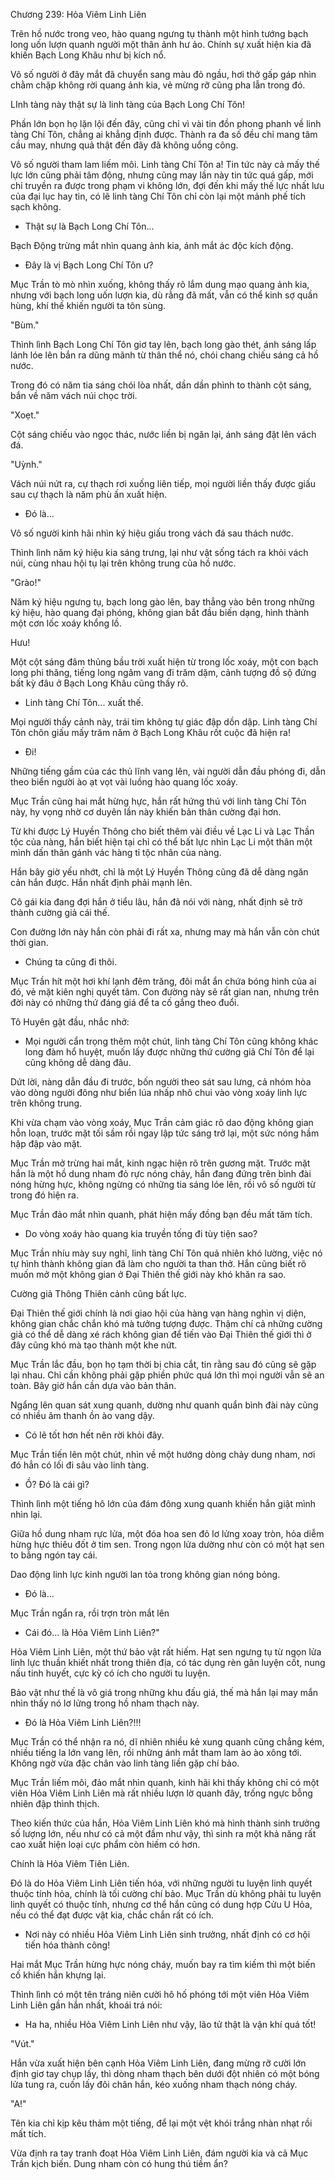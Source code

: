 




Chương 239: Hỏa Viêm Linh Liên


Trên hồ nước trong veo, hào quang ngưng tụ thành một hình tướng bạch long uốn lượn quanh người một thân ảnh hư ảo. Chính sự xuất hiện kia đã khiến Bạch Long Khâu như bị kích nổ.

Vô số người ở đây mắt đã chuyển sang màu đỏ ngầu, hơi thở gấp gáp nhìn chằm chặp không rời quang ảnh kia, vẻ mừng rỡ cũng pha lẫn trong đó.

LInh tàng này thật sự là linh tàng của Bạch Long Chí Tôn!

Phần lớn bọn họ lặn lội đến đây, cũng chỉ vì vài tin đồn phong phanh về linh tàng Chí Tôn, chẳng ai khẳng định được. Thành ra đa số đều chỉ mang tâm cầu may, nhưng quả thật đến đây đã không uổng công.

Vô số người tham lam liếm môi. Linh tàng Chí Tôn a! Tin tức này cả mấy thế lực lớn cũng phải tâm động, nhưng cũng may lần này tin tức quá gấp, mới chỉ truyền ra được trong phạm vi không lớn, đợi đến khi mấy thế lực nhất lưu của đại lục hay tin, có lẽ linh tàng Chí Tôn chỉ còn lại một mảnh phế tích sạch không.

- Thật sự là Bạch Long Chí Tôn...

Bạch Động trừng mắt nhìn quang ảnh kia, ánh mắt ác độc kích động.

- Đây là vị Bạch Long Chí Tôn ư?

Mục Trần tò mò nhìn xuống, không thấy rõ lắm dung mạo quang ảnh kia, nhưng với bạch long uốn lượn kia, dù rằng đã mất, vẫn có thể kinh sợ quần hùng, khí thế khiến người ta tôn sùng.

"Bùm."

Thình lình Bạch Long Chí Tôn giơ tay lên, bạch long gào thét, ánh sáng lấp lánh lóe lên bắn ra dũng mãnh từ thân thể nó, chói chang chiếu sáng cả hồ nước.

Trong đó có năm tia sáng chói lòa nhất, dần dần phình to thành cột sáng, bắn về năm vách núi chọc trời.

"Xoẹt."

Cột sáng chiếu vào ngọc thác, nước liền bị ngăn lại, ánh sáng đặt lên vách đá.

"Uỳnh."

Vách núi nứt ra, cự thạch rơi xuống liên tiếp, mọi người liền thấy được giấu sau cự thạch là năm phù ấn xuất hiện.

- Đó là...

Vô số người kinh hãi nhìn ký hiệu giấu trong vách đá sau thách nước.

Thình lình năm ký hiệu kia sáng trưng, lại như vật sống tách ra khỏi vách núi, cùng nhau hội tụ lại trên không trung của hồ nước.

"Grào!"

Năm ký hiệu ngưng tụ, bạch long gào lên, bay thẳng vào bên trong những ký hiệu, hào quang đại phóng, không gian bắt đầu biến dạng, hình thành một cơn lốc xoáy khổng lồ.

Hưu!

Một cột sáng đâm thủng bầu trời xuất hiện từ trong lốc xoáy, một con bạch long phi thăng, tiếng long ngâm vang đi trăm dặm, cảnh tượng đồ sộ đứng bất kỳ đâu ở Bạch Long Khâu cũng thấy rõ.

- Linh tàng Chí Tôn... xuất thế.

Mọi người thấy cảnh này, trái tim không tự giác đập dồn dập. Linh tàng Chí Tôn chôn giấu mấy trăm năm ở Bạch Long Khâu rốt cuộc đã hiện ra!

- Đi!

Những tiếng gầm của các thủ lĩnh vang lên, vài người dẫn đầu phóng đi, dẫn theo biển người ào ạt vọt vài luồng hào quang lốc xoáy.

Mục Trần cũng hai mắt hừng hực, hắn rất hứng thú với linh tàng Chí Tôn này, hy vọng nhờ cơ duyên lần này khiến bản thân cường đại hơn.

Từ khi được Lý Huyền Thông cho biết thêm vài điều về Lạc Li và Lạc Thần tộc của nàng, hắn biết hiện tại chỉ có thể bất lực nhìn Lạc Li một thân một mình dấn thân gánh vác hàng tỉ tộc nhân của nàng.

Hắn bây giờ yếu nhớt, chỉ là một Lý Huyền Thông cũng đã dễ dàng ngăn cản hắn được. Hắn nhất định phải mạnh lên.

Cô gái kia đang đợi hắn ở tiểu lâu, hắn đã nói với nàng, nhất định sẽ trở thành cường giả cái thế.

Con đường lớn này hắn còn phải đi rất xa, nhưng may mà hắn vẫn còn chút thời gian.

- Chúng ta cũng đi thôi.

Mục Trần hít một hơi khí lạnh đêm trăng, đôi mắt ẩn chứa bóng hình của ai đó, vẻ mặt kiên nghị quyết tâm. Con đường này sẽ rất gian nan, nhưng trên đời này có những thứ đáng giá để ta cố gắng theo đuổi.

Tô Huyên gật đầu, nhắc nhở:

- Mọi người cẩn trọng thêm một chút, linh tàng Chí Tôn cũng không khác long đàm hổ huyệt, muốn lấy được những thứ cường giả Chí Tôn để lại cũng không dễ dàng đâu.

Dứt lời, nàng dẫn đầu đi trước, bốn người theo sát sau lưng, cả nhóm hòa vào dòng người đông như biển lúa nhấp nhô chui vào vòng xoáy linh lực trên không trung.

Khi vừa chạm vào vòng xoáy, Mục Trần cảm giác rõ dao động không gian hỗn loạn, trước mặt tối sầm rồi ngay lập tức sáng trở lại, một sức nóng hầm hập đập vào mặt.

Mục Trần mở trừng hai mắt, kinh ngạc hiện rõ trên gương mặt. Trước mặt hắn là một hồ dung nham đỏ rực nóng chảy, hắn đang đứng trên bình đài nóng hừng hực, không ngừng có những tia sáng lóe lên, rồi vô số người từ trong đó hiện ra.

Mục Trần đảo mắt nhìn quanh, phát hiện mấy đồng bạn đều mất tăm tích.

- Do vòng xoáy hào quang kia truyền tống đi tùy tiện sao?

Mục Trần nhíu mày suy nghĩ, linh tàng Chí Tôn quả nhiên khó lường, việc nó tự hình thành không gian đã làm cho người ta than thở. Hắn cũng biết rõ muốn mở một không gian ở Đại Thiên thế giới này khó khăn ra sao.

Cường giả Thông Thiên cảnh cũng bất lực.

Đại Thiên thế giới chính là nơi giao hội của hàng vạn hàng nghìn vị diện, không gian chắc chắn khó mà tưởng tượng được. Thậm chí cả những cường giả có thể dễ dàng xé rách không gian để tiến vào Đại Thiên thế giới thì ở đây cũng khó mà tạo thành một khe nứt.

Mục Trần lắc đầu, bọn họ tạm thời bị chia cắt, tin rằng sau đó cũng sẽ gặp lại nhau. Chỉ cần không phải gặp phiền phức quá lớn thì mọi người vẫn sẽ an toàn. Bây giờ hắn cần dựa vào bản thân.

Ngẩng lên quan sát xung quanh, dường như quanh quẩn bình đài này cũng có nhiều âm thanh ồn ào vang dậy.

- Có lẽ tốt hơn hết nên rời khỏi đây.

Mục Trần tiến lên một chút, nhìn về một hướng dòng chảy dung nham, nơi đó hẳn có lối đi sâu vào linh tàng.

- Ồ? Đó là cái gì?

Thình lình một tiếng hô lớn của đám đông xung quanh khiến hắn giật mình nhìn lại.

Giữa hồ dung nham rực lửa, một đóa hoa sen đỏ lơ lửng xoay tròn, hỏa diễm hừng hực thiêu đốt ở tim sen. Trong ngọn lửa dường như còn có một hạt sen to bằng ngón tay cái.

Dao động linh lực kinh người lan tỏa trong không gian nóng bỏng.

- Đó là...

Mục Trần ngẩn ra, rồi trợn tròn mắt lên

- Cái đó... là Hỏa Viêm Linh Liên?"

Hỏa Viêm Linh Liên, một thứ bảo vật rất hiếm. Hạt sen ngưng tụ từ ngọn lửa linh lực thuần khiết nhất trong thiên địa, có tác dụng rèn gân luyện cốt, nung nấu tinh huyết, cực kỳ có ích cho người tu luyện.

Bảo vật như thế là vô giá trong những khu đấu giá, thế mà hắn lại may mắn nhìn thấy nó lơ lửng trong hồ nham thạch này.

- Đó là Hỏa Viêm Linh Liên?!!!

Mục Trần có thể nhận ra nó, dĩ nhiên nhiều kẻ xung quanh cũng chẳng kém, nhiều tiếng la lớn vang lên, rồi những ánh mắt tham lam ào ào xông tới. Không ngờ vừa đặc chân vào linh tàng liền gặp chí bảo.

Mục Trần liếm môi, đảo mắt nhìn quanh, kinh hãi khi thấy không chỉ có một viên Hỏa Viêm Linh Liên mà rất nhiều lượn lờ quanh đây, trống ngực bỗng nhiên đập thình thịch.

Theo kiến thức của hắn, Hỏa Viêm Linh Liên khó mà hình thành sinh trưởng số lượng lớn, nếu như có cả một đầm như vậy, thì sinh ra một khả năng rất cao xuất hiện loại cực phẩm còn hiếm có hơn.

Chính là Hỏa Viêm Tiên Liên.

Đó là do Hỏa Viêm Linh Liên tiến hóa, với những người tu luyện linh quyết thuộc tính hỏa, chính là tối cường chí bảo. Mục Trần dù không phải tu luyện linh quyết có thuộc tính, nhưng cơ thể hắn cũng có dung hợp Cửu U Hỏa, nếu có thể đạt được vật kia, chắc chắn rất có ích.

- Nơi này có nhiều Hỏa Viêm Linh Liên sinh trưởng, nhất định có cơ hội tiến hóa thành công!

Hai mắt Mục Trần hừng hực nóng cháy, muốn bay ra tìm kiếm thì một biến cố khiến hắn khựng lại.

Thình lình có một tên tráng niên cười hô hố phóng tới một viên Hỏa Viêm Linh Liên gần hắn nhất, khoái trá nói:

- Ha ha, nhiều Hỏa Viêm Linh Liên như vậy, lão tử thật là vận khí quá tốt!

"Vút."

Hắn vừa xuất hiện bên cạnh Hỏa Viêm Linh Liên, đang mừng rỡ cười lớn định giơ tay chụp lấy, thì dòng nham thạch bên dưới đột nhiên có một bóng lửa tung ra, cuốn lấy đôi chân hắn, kéo xuống nham thạch nóng cháy.

"A!"

Tên kia chỉ kịp kêu thảm một tiếng, để lại một vệt khói trắng nhàn nhạt rồi mất tích.

Vừa định ra tay tranh đoạt Hỏa Viêm Linh Liên, đám người kia và cả Mục Trần kịch biến. Dung nham còn có hung thú tiềm ẩn?




